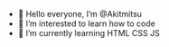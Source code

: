 - 👋 Hello everyone, I’m @Akitmitsu
- 👀 I’m interested to learn how to code
- 🌱 I’m currently learning HTML CSS JS

<!---
Akitmitsu/Akitmitsu is a ✨ special ✨ repository because its `README.md` (this file) appears on your GitHub profile.
You can click the Preview link to take a look at your changes.
--->
